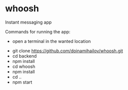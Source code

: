 # whoosh
Instant messaging app

Commands for running the app:

- open a terminal in the wanted location
* git clone https://github.com/doinamihailov/whoosh.git
* cd backend
* npm install
* cd whoosh
* npm install
* cd ..
* npm start
